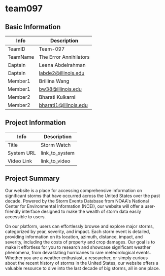 # team097

## Basic Information

|   Info      |        Description     |
| ----------- | ---------------------- |
| TeamID      |        Team-097        |
| TeamName    | The Error Annihilators |
| Captain     |    Leena Abdelrahman   |
| Captain     |  labde2@illinois.edu   |
| Member1     |      Brillina Wang     |
| Member1     |    bw38@illinois.edu   |
| Member2     |    Bharati Kulkarni    |
| Member2     |  bharati1@illinois.edu |


## Project Information

|   Info      |        Description     |
| ----------- | ---------------------- |
|  Title      |       Storm Watch      |
| System URL  |      link_to_system    |
| Video Link  |      link_to_video     |

## Project Summary


Our website is a place for accessing comprehensive information on significant storms that have occurred across the United States over the past decade. Powered by the Storm Events Database from NOAA's National Center for Environmental Information (NCEI), our website will offer a user-friendly interface designed to make the wealth of storm data easily accessible to users. 

On our platform, users can effortlessly browse and explore major storms, categorized by year, severity, and impact. Each storm event is detailed, providing information on its location, azimuth, distance, impact, and severity, including the costs of property and crop damages. Our goal is to make it effortless for you to research and showcase significant weather phenomena, from devastating hurricanes to rare meteorological events. Whether you are a weather enthusiast, a researcher, or simply curious about the recent history of storms in the United States, our website offers a valuable resource to dive into the last decade of big storms, all in one place. 

